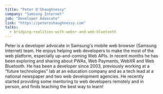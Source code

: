 ```yaml
---
title: "Peter O'Shaughnessy"
company: "Samsung Internet"
job: "Developer Advocate"
link: "https://peteroshaughnessy.com"
talks:
  - bridging-realities-with-webxr-and-web-bluetooth
---
```


Peter is a developer advocate in Samsung's mobile web browser (Samsung Internet) team. He enjoys helping web developers to make the most of the web platform, especially up-and-coming Web APIs. In recent months he has been exploring and sharing about PWAs, Web Payments, WebXR and Web Bluetooth. He has been a developer since 2003, previously working at a “future technologies” lab at an education company and as a tech lead at a national newspaper and two web development agencies. He recently started providing some mentoring to web developers remotely and in person, and finds teaching the best way to learn!
